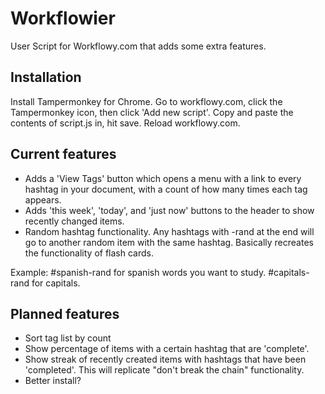 # Workflowier
User Script for Workflowy.com that adds some extra features.

## Installation

Install Tampermonkey for Chrome. Go to workflowy.com, click the Tampermonkey icon, then click 'Add new script'. Copy and paste the contents of script.js in, hit save. Reload workflowy.com.

## Current features

 - Adds a 'View Tags' button which opens a menu with a link to every hashtag in your document, with a count of how many times each tag appears.
 - Adds 'this week', 'today', and 'just now' buttons to the header to show recently changed items.
 - Random hashtag functionality. Any hashtags with -rand at the end will go to another random item with the same hashtag. Basically recreates the functionality of flash cards.

  Example: #spanish-rand for spanish words you want to study. #capitals-rand for capitals.


## Planned features

 - Sort tag list by count
 - Show percentage of items with a certain hashtag that are 'complete'.
 - Show streak of recently created items with hashtags that have been 'completed'. This will replicate "don't break the chain" functionality.
 - Better install?
